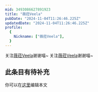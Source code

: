 ```yaml
---
mid: 3493086627891923
title: "薇菈Veela"
pubDate: "2024-11-04T11:26:46.225Z"
updatedDate: "2024-11-04T11:26:46.225Z"
profile:
  {
    Nickname: ["薇菈Veela"],
  }
---
```


关注[薇菈Veela](https://space.bilibili.com/3493086627891923)谢谢喵~ 关注[薇菈Veela](https://space.bilibili.com/3493086627891923)谢谢喵~

## 此条目有待补充
你可以在[这里](https://github.com/Yuhanawa/VTuber.ICU-Content/edit/master/v/薇菈Veela/index.md)编辑本文
